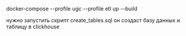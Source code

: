 docker-compose --profile ugc --profile etl up --build


нужно запустить скрипт create_tables.sql он создаст базу данных и таблицу в clickhouse

